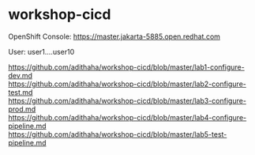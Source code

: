 # workshop-cicd

OpenShift Console:
https://master.jakarta-5885.open.redhat.com

User: 
user1....user10

https://github.com/adithaha/workshop-cicd/blob/master/lab1-configure-dev.md  
https://github.com/adithaha/workshop-cicd/blob/master/lab2-configure-test.md  
https://github.com/adithaha/workshop-cicd/blob/master/lab3-configure-prod.md  
https://github.com/adithaha/workshop-cicd/blob/master/lab4-configure-pipeline.md  
https://github.com/adithaha/workshop-cicd/blob/master/lab5-test-pipeline.md  
